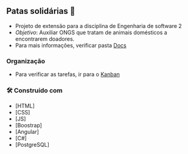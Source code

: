 ## Patas solidárias 🐾

- Projeto de extensão para a disciplina de Engenharia de software 2
- *Objetivo*: Auxiliar ONGS que tratam de animais domésticos a encontrarem doadores.
- Para mais informações, verificar pasta [Docs](.\PatasSolidarias.Artefatos\Docs)

### Organização
- Para verificar as tarefas, ir para o [Kanban](https://github.com/orgs/Patas-Solidarias/projects/2/views/2)

### 🛠️ Construído com

- [HTML]
- [CSS]
- [JS]
- [Boostrap]
- [Angular]
- [C#]
- [PostgreSQL]
